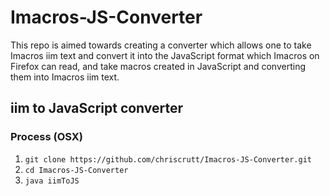 # Imacros-JS-Converter
This repo is aimed towards creating a converter which allows one to take Imacros iim text and convert it into the JavaScript format which Imacros on Firefox can read, and take macros created in JavaScript and converting them into Imacros iim text.

## iim to JavaScript converter
### Process (OSX)
1. `git clone https://github.com/chriscrutt/Imacros-JS-Converter.git`
2. `cd Imacros-JS-Converter`
3. `java iimToJS`
